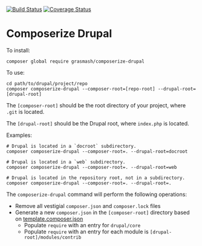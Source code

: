 [![Build Status](https://travis-ci.org/grasmash/composerize-drupal.svg?branch=master)](https://travis-ci.org/grasmash/composerize-drupal) [![Coverage Status](https://coveralls.io/repos/github/grasmash/composerize-drupal/badge.svg?branch=master)](https://coveralls.io/github/grasmash/composerize-drupal?branch=master)

# Composerize Drupal

To install:

```
composer global require grasmash/composerize-drupal
```

To use:
```
cd path/to/drupal/project/repo
composer composerize-drupal --composer-root=[repo-root] --drupal-root=[drupal-root]
```

The `[composer-root]` should be the root directory of your project, where `.git` is located.

The `[drupal-root]` should be the Drupal root, where `index.php` is located.

Examples:
```
# Drupal is located in a `docroot` subdirectory.
composer composerize-drupal --composer-root=. --drupal-root=docroot

# Drupal is located in a `web` subdirectory.
composer composerize-drupal --composer-root=. --drupal-root=web

# Drupal is located in the repository root, not in a subdirectory.
composer composerize-drupal --composer-root=. --drupal-root=.
```

The `composerize-drupal` command will perform the following operations:

* Remove all vestigial `composer.json` and `composer.lock` files
* Generate a new `composer.json` in the `[composer-root]` directory based on [template.composer.json](composer.template.json)
    * Populate `require` with an entry for `drupal/core`
    * Populate `require` with an entry for each module is `[drupal-root]/modules/contrib`
